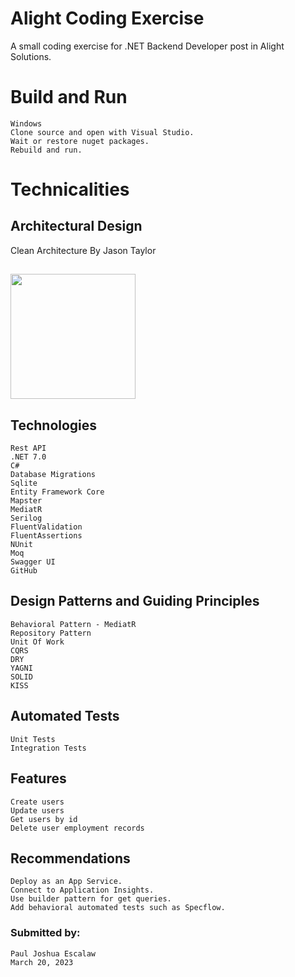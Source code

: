 # Alight Coding Exercise
A small coding exercise  for .NET Backend Developer post in Alight Solutions.

# Build and Run
```
Windows
Clone source and open with Visual Studio.
Wait or restore nuget packages.
Rebuild and run.
```

# Technicalities
## Architectural Design
Clean Architecture By Jason Taylor
<h2><img src="https://user-images.githubusercontent.com/17210030/226295654-f515a24f-c2da-4c56-a619-35c0df2df45a.png" width=200></h2>

## Technologies
```
Rest API
.NET 7.0
C#
Database Migrations
Sqlite
Entity Framework Core
Mapster
MediatR
Serilog
FluentValidation
FluentAssertions
NUnit
Moq
Swagger UI
GitHub
```

## Design Patterns and Guiding Principles
```
Behavioral Pattern - MediatR
Repository Pattern
Unit Of Work
CQRS
DRY
YAGNI
SOLID
KISS
```

## Automated Tests
```
Unit Tests
Integration Tests
```

## Features
```
Create users
Update users
Get users by id
Delete user employment records
```

## Recommendations
```
Deploy as an App Service.
Connect to Application Insights.
Use builder pattern for get queries.
Add behavioral automated tests such as Specflow.
```

### Submitted by: 
```
Paul Joshua Escalaw
March 20, 2023
```
